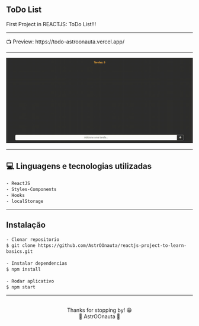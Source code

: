 ## ToDo List

First Project in REACTJS: ToDo List!!!
<hr>
📺 Preview: https://todo-astroonauta.vercel.app/
<hr>
<div align = "center">
  
<img src="https://github.com/AstrOOnauta/reactjs-project-to-learn-basics/blob/main/preview.gif?raw=true">
 
</div>
<hr>

## 💻 Linguagens e tecnologias utilizadas

    - ReactJS
    - Styles-Components
    - Hooks
    - localStorage
<hr>

## Instalação

    - Clonar repositorio
    $ git clone https://github.com/AstrOOnauta/reactjs-project-to-learn-basics.git

    - Instalar dependencias
    $ npm install

    - Rodar aplicativo
    $ npm start

<hr>
<div align = "center">
	<br>
	Thanks for stopping by! 😁
	<br>
	🚀 AstrOOnauta 🚀
</div>